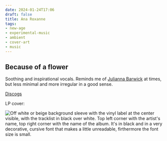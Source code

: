 ```yaml
---
date: 2024-01-24T17:06
draft: false
title: Ana Roxanne
tags:
- new-age
- experimental-music
- ambient
- cover-art
- music
---
```

## Because of a flower

Soothing and inspirational vocals. Reminds me of [Julianna Barwick](./julianna-barwick.md) at times, but less minimal and more irregular in a good sense.

[Discogs](https://www.discogs.com/master/1839586-Ana-Roxanne-Because-Of-A-Flower)

LP cover:

![Off white or beige background sleeve with the vinyl label at the center visible, with the tracklist in black over white. Top left corner with the artist's name, top right corner with the name of the album. It's in black and in a very decorative, cursive font that makes a little unreadable, firthermore the font size is small.](../attachment/vsc-paste/ana-roxanne-240124170856.png)